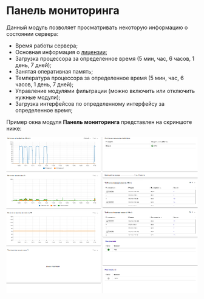 # Панель мониторинга

Данный модуль позволяет просматривать некоторую информацию о состоянии сервера:

* Время работы сервера;
* Основная информация о [лицензии](/general/license.md);
* Загрузка процессора за определенное время (5 мин, час, 6 часов, 1 день, 7 дней);
* Занятая оперативная память;
* Температура процессора за определенное время (5 мин, час, 6 часов, 1 день, 7 дней);
* Управление модулями фильтрации (можно включить или отключить нужные модули);
* Загрузка интерфейсов по определенному интерфейсу за определенное время;

Пример окна модуля **Панель мониторинга** представлен на скриншоте ниже:

![](/.gitbook/assets/monitor-panel.png)